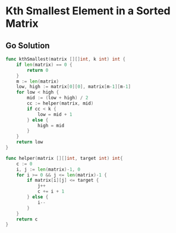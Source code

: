 <!--
 * @Author: Nettor
 * @Date: 2020-06-23 16:36:00
 * @LastEditors: Nettor
 * @LastEditTime: 2020-06-23 16:44:10
 * @Description: file content
--> 

# Kth Smallest Element in a Sorted Matrix

## Go Solution

```go
func kthSmallest(matrix [][]int, k int) int {
    if len(matrix) == 0 {
        return 0
    }
    m := len(matrix)
    low, high := matrix[0][0], matrix[m-1][m-1]
    for low < high {
        mid := (low + high) / 2
        cc := helper(matrix, mid)
        if cc < k {
            low = mid + 1
        } else {
            high = mid
        }
    }
    return low
}

func helper(matrix [][]int, target int) int{
    c := 0
    i, j := len(matrix)-1, 0
    for i >= 0 && j <= len(matrix)-1 {
        if matrix[i][j] <= target {
            j++
            c += i + 1
        } else {
            i--
        }
    }
    return c
}
```